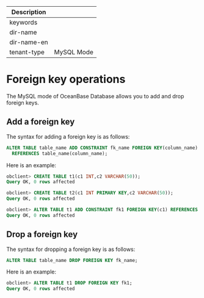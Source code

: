 | Description   |                 |
|---------------|-----------------|
| keywords      |                 |
| dir-name      |                 |
| dir-name-en   |                 |
| tenant-type   | MySQL Mode      |

# Foreign key operations

The MySQL mode of OceanBase Database allows you to add and drop foreign keys.

## Add a foreign key

The syntax for adding a foreign key is as follows:

```sql
ALTER TABLE table_name ADD CONSTRAINT fk_name FOREIGN KEY(column_name)
  REFERENCES table_name(column_name);
```

Here is an example:

```sql
obclient> CREATE TABLE t1(c1 INT,c2 VARCHAR(50));
Query OK, 0 rows affected

obclient> CREATE TABLE t2(c1 INT PRIMARY KEY,c2 VARCHAR(50));
Query OK, 0 rows affected

obclient> ALTER TABLE t1 ADD CONSTRAINT fk1 FOREIGN KEY(c1) REFERENCES t2(c1);
Query OK, 0 rows affected
```

## Drop a foreign key

The syntax for dropping a foreign key is as follows:

```sql
ALTER TABLE table_name DROP FOREIGN KEY fk_name;
```

Here is an example:

```sql
obclient> ALTER TABLE t1 DROP FOREIGN KEY fk1;
Query OK, 0 rows affected
```
